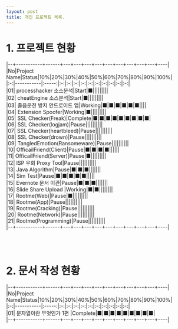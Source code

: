 ```yaml
---
layout: post
title: 개인 프로젝트 목록.
---
```



# 1. 프로젝트 현황

|--+-----------+------+---+---+---+---+---+---+---+---+---+----|  
|No|Project Name|Status|10%|20%|30%|40%|50%|60%|70%|80%|90%|100%|  
|:-:|-----------|:-----:|:-:|:-:|:-:|:-:|:-:|:-:|:-:|:-:|:-:|:-:|  
|01| processhacker 소스분석|Start|■|||||||||    
|02| cheatEngine 소스분석|Start|■|||||||||    
|03| 졸음운전 방지 안드로이드 앱|Working|■|■|■|■|■|■||||   
|04| Extension Spoofer|Working|■|||||||||   
|05| SSL Checker(Freak)|Complete|■|■|■|■|■|■|■|■|■|   
|06| SSL Checker(logjam)|Pause||||||||||   
|07| SSL Checker(heartbleed)|Pause||||||||||   
|08| SSL Checker(drown)|Pause||||||||||   
|09| TangledEmotion(Ransomeware)|Pause||||||||||   
|10| OfficailFriend(Client)|Pause|■|■|■|■||||||   
|11| OfficailFriend(Server)|Pause|■|||||||||   
|12| ISP 우회 Proxy Tool|Pause||||||||||   
|13| Java Algorithm|Pause|■|■|■|||||||   
|14| Sim Test|Pause|■|■|■|■|■|||||   
|15| Evernote 문서 이관|Pause|■|■|■|||||||   
|16| Slide Share Upload |Working|■|■||||||||   
|17| Rootme(Web)|Pause|■|||||||||   
|18| Rootme(App)|Pause||||||||||   
|19| Rootme(Cracking)|Pause||||||||||   
|20| Rootme(Network)|Pause||||||||||   
|21| Rootme(Programming)|Pause||||||||||   
|--+-----------+------+---+---+---+---+---+---+---+---+---+----|  

<br />  
<br />  
 
# 2. 문서 작성 현황

|--+-----------+------+---+---+---+---+---+---+---+---+---+----|  
|No|Project Name|Status|10%|20%|30%|40%|50%|60%|70%|80%|90%|100%|  
|:-:|-----------|:-----:|:-:|:-:|:-:|:-:|:-:|:-:|:-:|:-:|:-:|:-:|  
|01| 문자열이란 무엇인가 1편 |Complete|■|■|■|■|■|■|■|■|■|    
|--+-----------+------+---+---+---+---+---+---+---+---+---+----|  
